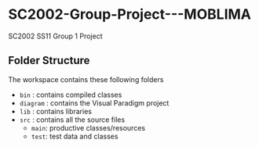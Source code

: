 # SC2002-Group-Project---MOBLIMA
SC2002 SS11 Group 1 Project

## Folder Structure
 
The workspace contains these following folders
- `bin` : contains compiled classes
- `diagram` : contains the Visual Paradigm project
- `lib` : contains libraries
- `src` : contains all the source files
  - `main`: productive classes/resources
  - `test`: test data and classes